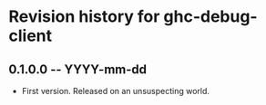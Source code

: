 # Revision history for ghc-debug-client

## 0.1.0.0 -- YYYY-mm-dd

* First version. Released on an unsuspecting world.
